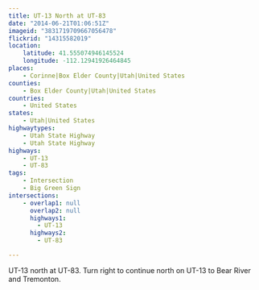 ```yaml
---
title: UT-13 North at UT-83
date: "2014-06-21T01:06:51Z"
imageid: "3831719709667056478"
flickrid: "14315582019"
location:
    latitude: 41.555074946145524
    longitude: -112.12941926464845
places:
    - Corinne|Box Elder County|Utah|United States
counties:
    - Box Elder County|Utah|United States
countries:
    - United States
states:
    - Utah|United States
highwaytypes:
    - Utah State Highway
    - Utah State Highway
highways:
    - UT-13
    - UT-83
tags:
    - Intersection
    - Big Green Sign
intersections:
    - overlap1: null
      overlap2: null
      highways1:
        - UT-13
      highways2:
        - UT-83

---
```

UT-13 north at UT-83.  Turn right to continue north on UT-13 to Bear River and Tremonton.